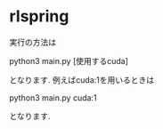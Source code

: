 # rlspring
実行の方法は

python3 main.py [使用するcuda]

となります. 例えばcuda:1を用いるときは

python3 main.py cuda:1

となります.
